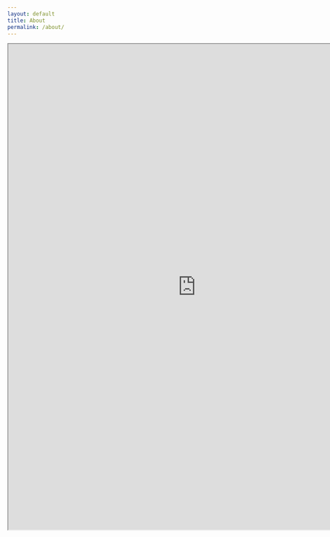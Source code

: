 ```yaml
---
layout: default
title: About
permalink: /about/
---
```


<p><iframe src="https://bart-olson.github.io/Portfolio/assets/BartEE_resume.pdf" width="850" height="1100"></iframe></p>
